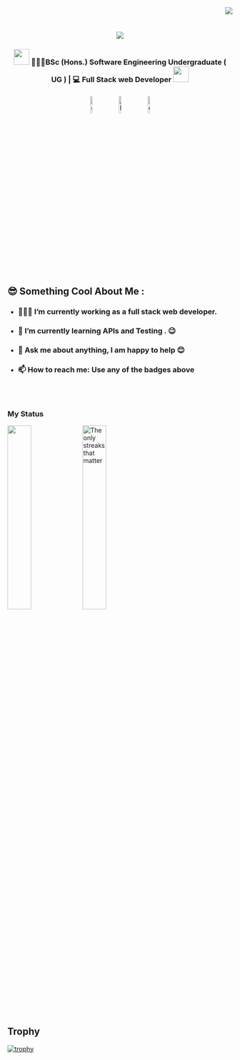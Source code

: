 <div align="right">
   
![](https://visitor-badge.glitch.me/badge?page_id=ThusharaSamaraweera.ThusharaSamaraweera)
</div>

<h1 align="center">
  <a href="https://git.io/typing-svg">
    <img src="https://readme-typing-svg.herokuapp.com/?lines=Hi,+There!+👋;I+am+Thushara+👦+....;Nice+to+meet+you!&center=true&size=30">
  </a>
</h1>

<div align="center">
  <h3>
    <img src="https://media.giphy.com/media/WUlplcMpOCEmTGBtBW/giphy.gif" width="35"> 👨🏽‍💻BSc (Hons.) Software Engineering Undergraduate ( UG ) | 💻 Full Stack web Developer
    <img src="https://media.giphy.com/media/WUlplcMpOCEmTGBtBW/giphy.gif" width="35">
    </h3>
</div>

<p align="center" >
	<a href="https://github.com/ThusharaSamaraweera"><img alt="github" width="10%" style="padding:5px" src="https://img.icons8.com/clouds/100/000000/github.png"/></a>
	<a href="https://www.linkedin.com/in/thushara-samaraweera-121b251a4/?originalSubdomain=lk"><img alt="linkedin" width="10%" style="padding:5px" src="https://img.icons8.com/clouds/100/000000/linkedin.png"/></a>	
  <a href="mailto:thusharadasun204@gmail.com"><img alt="email" width="10%" style="padding:5px" src="https://img.icons8.com/clouds/100/undefined/gmail.png"/></a>	
</p>

<p>

## 😎 Something Cool About Me :
- ### 👨🏽‍💻 I’m currently working as a full stack web developer.
- ### 🌱 I’m currently learning APIs and Testing . 😉
- ### 💬 Ask me about anything, I am happy to help 😊
- ### 📫 How to reach me: Use any of the badges above 

</p>

</br></br>
### My Status

<p>
  <img width="32.5%" src="https://github-readme-stats.vercel.app/api?username=ThusharaSamaraweera&count_private=true&show_icons=true&border_radius=5&hide_border=true&theme=slateorange&custom_title= Thushara's GitHub Stats" />
  <img width="32.5%" src="https://github-readme-streak-stats.herokuapp.com/?user=ThusharaSamaraweera&count_private=true&hide_border=true&show_icons=true&theme=slateorange" alt="The only streaks that matter"/>

</p>

</br></br>

## Trophy
<p align="center"> 

[![trophy](https://github-profile-trophy.vercel.app/?username=ThusharaSamaraweera&theme=monokai&&rank=-C)]()
</p>

